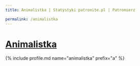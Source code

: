 ```yaml
---
title: Animalistka | Statystyki patronite.pl | Patromierz

permalink: /animalistka
---
```


# [Animalistka](https://patronite.pl/animalistka)

{% include profile.md name="animalistka" prefix="a" %}
